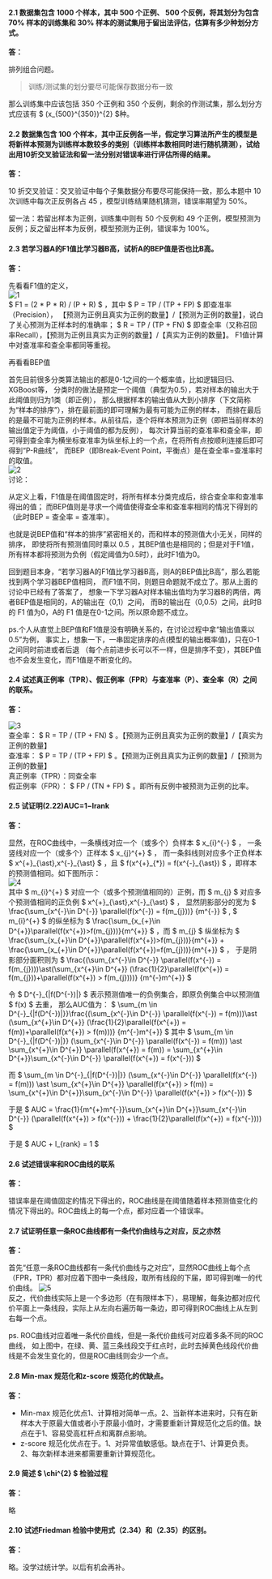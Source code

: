 #### 2.1 数据集包含 1000 个样本，其中 500 个正例、 500 个反例，将其划分为包含 70% 样本的训练集和 30% 样本的测试集用于留出法评估，估算有多少种划分方式。
**答：**   

排列组合问题。   
>训练/测试集的划分要尽可能保存数据分布一致   

那么训练集中应该包括 350 个正例和 350 个反例，剩余的作测试集，那么划分方式应该有 $ (x_{500}^{350})^{2} $种。   

#### 2.2 数据集包含 100 个样本，其中正反例各一半，假定学习算法所产生的模型是将新样本预测为训练样本数较多的类别（训练样本数相同时进行随机猜测），试给出用10折交叉验证法和留一法分别对错误率进行评估所得的结果。
**答：**   

10 折交叉验证：交叉验证中每个子集数据分布要尽可能保持一致，那么本题中 10 次训练中每次正反例各占 45 ，模型训练结果随机猜测，错误率期望为 50%。

留一法：若留出样本为正例，训练集中则有 50 个反例和 49 个正例，模型预测为反例；反之留出样本为反例，模型预测为正例，错误率为 100%。

#### 2.3 若学习器A的F1值比学习器B高，试析A的BEP值是否也比B高。
**答：**   

先看看F1值的定义，   
![1](https://github.com/han1057578619/MachineLearning_Zhouzhihua_ProblemSets/blob/master/ch2--%E6%A8%A1%E5%9E%8B%E8%AF%84%E4%BC%B0%E4%B8%8E%E9%80%89%E6%8B%A9/image/1.jpg)   
$ F1 = (2 * P * R) / (P + R) $ ，其中 $ P = TP / (TP + FP) $ 即查准率（Precision），
【预测为正例且真实为正例的数量】/【预测为正例的数量】，说白了关心预测为正样本时的准确率；
$ R = TP / (TP + FN) $ 即查全率（又称召回率Recall），【预测为正例且真实为正例的数量】/【真实为正例的数量】。
F1值计算中对查准率和查全率都同等重视。   

再看看BEP值

首先目前很多分类算法输出的都是0-1之间的一个概率值，比如逻辑回归、XGBoost等，
分类时的做法是预定一个阈值（典型为0.5），若对样本的输出大于此阈值则归为1类（即正例），
那么根据样本的输出值从大到小排序（下文简称为“样本的排序”），排在最前面的即可理解为最有可能为正例的样本，
而排在最后的是最不可能为正例的样本。从前往后，逐个将样本预测为正例（即把当前样本的输出值定于为阈值，小于阈值的都为反例），
每次计算当前的查准率和查全率，即可得到查全率为横坐标查准率为纵坐标上的一个点，在将所有点按顺利连接后即可得到“P-R曲线”，
而BEP（即Break-Event Point，平衡点）是在查全率=查准率时的取值。   
![2](https://github.com/han1057578619/MachineLearning_Zhouzhihua_ProblemSets/blob/master/ch2--%E6%A8%A1%E5%9E%8B%E8%AF%84%E4%BC%B0%E4%B8%8E%E9%80%89%E6%8B%A9/image/2.jpg)   
讨论：   

从定义上看，F1值是在阈值固定时，将所有样本分类完成后，综合查全率和查准率得出的值；
而BEP值则是寻求一个阈值使得查全率和查准率相同的情况下得到的（此时BEP = 查全率 = 查准率）。

也就是说BEP值和“样本的排序”紧密相关的，而和样本的预测值大小无关，同样的排序，
即使将所有预测值同时乘以 0.5 ，其BEP值也是相同的；但是对于F1值，所有样本都将预测为负例（假定阈值为0.5时），此时F1值为0。

回到题目本身，“若学习器A的F1值比学习器B高，则A的BEP值比B高”，那么若能找到两个学习器BEP值相同，
而F1值不同，则题目命题就不成立了。那从上面的讨论中已经有了答案了，
想象一下学习器A对样本输出值均为学习器B的两倍，两者BEP值是相同的，A的输出在（0,1）之间，
而B的输出在（0,0.5）之间，此时B的 F1 值为0，A的 F1 值是在0-1之间。所以原命题不成立。

ps.个人从直觉上BEP值和F1值是没有明确关系的，在讨论过程中拿“输出值乘以0.5”为例，
事实上，想象一下，一串固定排序的点(模型的输出概率值)，只在0-1之间同时前进或者后退
（每个点前进步长可以不一样，但是排序不变），其BEP值也不会发生变化，而F1值是不断变化的。


#### 2.4 试述真正例率（TPR）、假正例率（FPR）与查准率（P）、查全率（R）之间的联系。
**答：**   

![3](https://github.com/han1057578619/MachineLearning_Zhouzhihua_ProblemSets/blob/master/ch2--%E6%A8%A1%E5%9E%8B%E8%AF%84%E4%BC%B0%E4%B8%8E%E9%80%89%E6%8B%A9/image/3.jpg)   
查全率： $ R = TP / (TP + FN) $ 。【预测为正例且真实为正例的数量】/【真实为正例的数量】   
查准率： $ P = TP / (TP + FP) $ 。【预测为正例且真实为正例的数量】/【预测为正例的数量】   
真正例率（TPR）：同查全率   
假正例率（FPR）： $ FP / (TN + FP) $ 。即所有反例中被预测为正例的比率。   


#### 2.5 试证明(2.22)AUC=1−lrank
**答：**   

显然，在ROC曲线中，一条横线对应一个（或多个）负样本 $ x_{i}^{-} $ ， 一条竖线对应一个（或多个）正样本 $ x_{j}^{+} $ ， 
而一条斜线则对应多个正负样本 $ x^{+}\_{\ast},x^{-}\_{\ast} $ ，且 $ f(x^{+}\_{*}) = f(x^{-}\_{\ast}) $ ，即样本的预测值相同。如下图所示：   
![4](https://github.com/han1057578619/MachineLearning_Zhouzhihua_ProblemSets/blob/master/ch2--%E6%A8%A1%E5%9E%8B%E8%AF%84%E4%BC%B0%E4%B8%8E%E9%80%89%E6%8B%A9/image/4.jpg)   
其中 $ m_{i}^{+} $ 对应一个（或多个预测值相同的）正例，而 $ m_{j} $ 对应多个预测值相同的正负例 $ x^{+}\_{\ast},x^{-}\_{\ast} $ ，
显然阴影部分的宽为 $ \frac{\sum_{x^{-}\in D^{-}} \parallel(f(x^{-}) = f(m_{j}))} {m^{-}} $ , $ m_{i}^{+} $
的纵坐标为 $ \frac{\sum_{x_{+}\in D^{+}}\parallel(f(x^{+})>f(m_{j}))}{m^{+}} $ ，而 $ m_{j} $
纵坐标为 $ \frac{\sum_{x_{+}\in D^{+}}\parallel(f(x^{+})>f(m_{j}))}{m^{+}} + \frac{\sum_{x_{+}\in D^{+}}\parallel(f(x^{+})=f(m_{j}))}{m^{+}} $ ，
于是阴影部分面积则为 $ \frac{(\sum_{x^{-}\in D^{-}} \parallel(f(x^{-}) = f(m_{j})))\ast(\sum_{x^{+}\in D^{+}} (\frac{1}{2}\parallel(f(x^{+}) = f(m_{j}))+\parallel(f(x^{+}) > f(m_{j})))} {m^{-}m^{+}} $ 

令 $ D^{-}\_{|f(D^{-})|} $ 表示预测值唯一的负例集合，即原负例集合中以预测值 $ f(x) $ 去重，
那么AUC值为： $ \sum\_{m \in D^{-}\_{|f(D^{-})|}}\frac{(\sum\_{x^{-}\in D^{-}} \parallel(f(x^{-}) = f(m)))\ast (\sum\_{x^{+}\in D^{+}} (\frac{1}{2}\parallel(f(x^{+}) = f(m))+\parallel(f(x^{+}) > f(m)))} {m^{-}m^{+}} $ 
其中 $ \sum_{m \in D^{-}\_{|f(D^{-})|}} (\sum_{x^{-}\in D^{-}} \parallel(f(x^{-}) = f(m))) \ast \sum_{x^{+}\in D^{+}} \parallel(f(x^{+}) = f(m)) = \sum_{x^{+}\in D^{+}}\sum_{x^{-}\in D^{-}} \parallel(f(x^{+}) = f(x^{-})) $

而 $ \sum_{m \in D^{-}\_{|f(D^{-})|}} (\sum\_{x^{-}\in D^{-}} \parallel(f(x^{-}) = f(m))) \ast \sum_{x^{+}\in D^{+}} \parallel(f(x^{+}) > f(m)) = \sum_{x^{+}\in D^{+}}\sum_{x^{-}\in D^{-}} \parallel(f(x^{+}) > f(x^{-})) $

于是 $ AUC = \frac{1}{m^{+}m^{-}}\sum_{x^{+}\in D^{+}}\sum_{x^{-}\in D^{-}} (\parallel(f(x^{+}) > f(x^{-})) + \frac{1}{2}\parallel(f(x^{+}) = f(x^{-}))) $

于是 $ AUC + l_{rank} = 1 $

#### 2.6 试述错误率和ROC曲线的联系
**答：**   

错误率是在阈值固定的情况下得出的，ROC曲线是在阈值随着样本预测值变化的情况下得出的。ROC曲线上的每一个点，都对应着一个错误率。

#### 2.7 试证明任意一条ROC曲线都有一条代价曲线与之对应，反之亦然
**答：**   

首先“任意一条ROC曲线都有一条代价曲线与之对应”，显然ROC曲线上每个点（FPR，TPR）都对应着下图中一条线段，取所有线段的下届，即可得到唯一的代价曲线。
![5](https://github.com/han1057578619/MachineLearning_Zhouzhihua_ProblemSets/blob/master/ch2--%E6%A8%A1%E5%9E%8B%E8%AF%84%E4%BC%B0%E4%B8%8E%E9%80%89%E6%8B%A9/image/5.jpg)   
反之，代价曲线实际上是一个多边形（在有限样本下），易理解，每条边都对应代价平面上一条线段，实际上从左向右遍历每一条边，即可得到ROC曲线上从左到右每一个点。

ps. ROC曲线对应着唯一条代价曲线，但是一条代价曲线可对应着多条不同的ROC曲线，
如上图中，在绿、黄、蓝三条线段交于红点时，此时去掉黄色线段代价曲线是不会发生变化的，但是ROC曲线则会少一个点。

#### 2.8 Min-max 规范化和z-score 规范化的优缺点。
**答：**   

- Min-max 规范化优点1、计算相对简单一点。2、当新样本进来时，只有在新样本大于原最大值或者小于原最小值时，才需要重新计算规范化之后的值。缺点在于1、容易受高杠杆点和离群点影响。
- z-score 规范化优点在于。1、对异常值敏感低。缺点在于1、计算更负责。2、每次新样本进来都需要重新计算规范化。

#### 2.9 简述 $ \chi^{2} $ 检验过程
**答：**  

略

#### 2.10 试述Friedman 检验中使用式（2.34）和（2.35）的区别。
**答：**  

略。没学过统计学。以后有机会再补。
